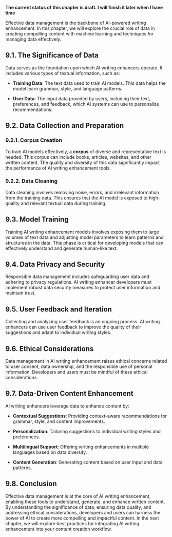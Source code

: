 **The current status of this chapter is draft. I will finish it later when I have time**

Effective data management is the backbone of AI-powered writing enhancement. In this chapter, we will explore the crucial role of data in creating compelling content with machine learning and techniques for managing data effectively.

9.1. The Significance of Data
-----------------------------

Data serves as the foundation upon which AI writing enhancers operate. It includes various types of textual information, such as:

* **Training Data**: The text data used to train AI models. This data helps the model learn grammar, style, and language patterns.

* **User Data**: The input data provided by users, including their text, preferences, and feedback, which AI systems can use to personalize recommendations.

9.2. Data Collection and Preparation
------------------------------------

### 9.2.1. Corpus Creation

To train AI models effectively, a **corpus** of diverse and representative text is needed. This corpus can include books, articles, websites, and other written content. The quality and diversity of this data significantly impact the performance of AI writing enhancement tools.

### 9.2.2. Data Cleaning

Data cleaning involves removing noise, errors, and irrelevant information from the training data. This ensures that the AI model is exposed to high-quality and relevant textual data during training.

9.3. Model Training
-------------------

Training AI writing enhancement models involves exposing them to large volumes of text data and adjusting model parameters to learn patterns and structures in the data. This phase is critical for developing models that can effectively understand and generate human-like text.

9.4. Data Privacy and Security
------------------------------

Responsible data management includes safeguarding user data and adhering to privacy regulations. AI writing enhancer developers must implement robust data security measures to protect user information and maintain trust.

9.5. User Feedback and Iteration
--------------------------------

Collecting and analyzing user feedback is an ongoing process. AI writing enhancers can use user feedback to improve the quality of their suggestions and adapt to individual writing styles.

9.6. Ethical Considerations
---------------------------

Data management in AI writing enhancement raises ethical concerns related to user consent, data ownership, and the responsible use of personal information. Developers and users must be mindful of these ethical considerations.

9.7. Data-Driven Content Enhancement
------------------------------------

AI writing enhancers leverage data to enhance content by:

* **Contextual Suggestions**: Providing context-aware recommendations for grammar, style, and content improvements.

* **Personalization**: Tailoring suggestions to individual writing styles and preferences.

* **Multilingual Support**: Offering writing enhancements in multiple languages based on data diversity.

* **Content Generation**: Generating content based on user input and data patterns.

9.8. Conclusion
---------------

Effective data management is at the core of AI writing enhancement, enabling these tools to understand, generate, and enhance written content. By understanding the significance of data, ensuring data quality, and addressing ethical considerations, developers and users can harness the power of AI to create more compelling and impactful content. In the next chapter, we will explore best practices for integrating AI writing enhancement into your content creation workflow.
